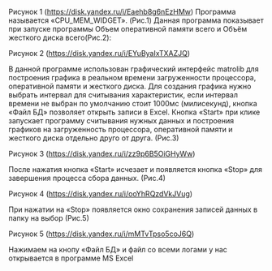  
Рисунок 1 (https://disk.yandex.ru/i/Eaehb8g6nEzHMw)
Программа называется «CPU_MEM_WIDGET». (Рис.1) Данная программа показывает при запуске программы Объем оперативной памяти всего и Объём жесткого диска всего(Рис.2):
 
Рисунок 2 (https://disk.yandex.ru/i/EYuByaIxTXAZJQ)

В данной программе использован графический интерфейс matrolib для построения графика в реальном времени загруженности процессора, оперативной памяти и жесткого диска. Для создания графика нужно выбрать интервал для считывания характеристик, если интервал времени не выбран по умолчанию стоит 1000мс (милисекунд), кнопка «Файл БД» позволяет открыть записи в Excel. Кнопка «Start» при клике запускает программу считывания нужных данных и построения графиков на загруженность процессора, оперативной памяти и жесткого диска отдельно друго от друга. (Рис.3)
 
Рисунок 3 (https://disk.yandex.ru/i/zz9p6B5OiGHyWw)

После нажатия кнопка «Start» исчезает и появляется кнопка «Stop»  для завершения процесса сбора данных. (Рис.4) 
 
Рисунок 4 (https://disk.yandex.ru/i/ooYhRQzdVkJVug)

При нажатии на «Stop» появляется окно сохранения записей данных в папку на выбор (Рис.5)

 
Рисунок 5 (https://disk.yandex.ru/i/mMTvTpso5coJ6Q)

Нажимаем на кнопу «Файл БД» и файл со всеми логами у нас открывается в программе MS Excel



